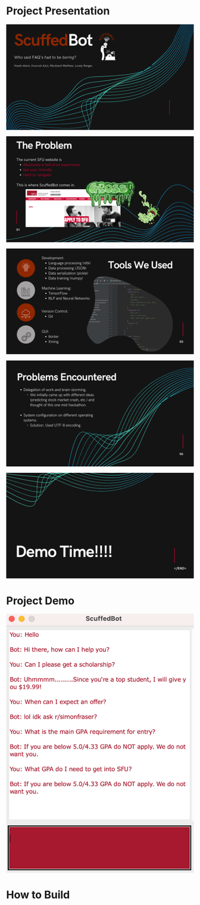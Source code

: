 # Project Presentation

![](/images/1.png)

![](/images/2.png)

![](/images/3.png)

![](/images/4.png)

![](/images/5.png)

# Project Demo

![](/images/bot%20demo.png)

# How to Build
